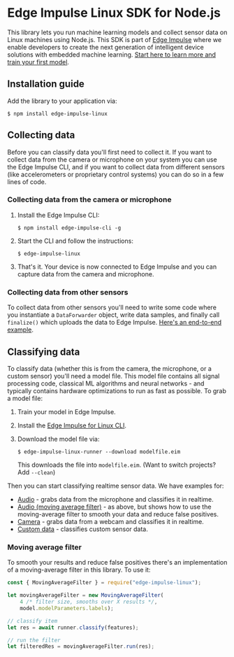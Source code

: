 # Edge Impulse Linux SDK for Node.js

This library lets you run machine learning models and collect sensor data on Linux machines using Node.js. This SDK is part of [Edge Impulse](https://www.edgeimpulse.com) where we enable developers to create the next generation of intelligent device solutions with embedded machine learning. [Start here to learn more and train your first model](https://docs.edgeimpulse.com).

## Installation guide

Add the library to your application via:

```
$ npm install edge-impulse-linux
```

## Collecting data

Before you can classify data you'll first need to collect it. If you want to collect data from the camera or microphone on your system you can use the Edge Impulse CLI, and if you want to collect data from different sensors (like accelerometers or proprietary control systems) you can do so in a few lines of code.

### Collecting data from the camera or microphone

1. Install the Edge Impulse CLI:

    ```
    $ npm install edge-impulse-cli -g
    ```

1. Start the CLI and follow the instructions:

    ```
    $ edge-impulse-linux
    ```

1. That's it. Your device is now connected to Edge Impulse and you can capture data from the camera and microphone.

### Collecting data from other sensors

To collect data from other sensors you'll need to write some code where you instantiate a `DataForwarder` object, write data samples, and finally call `finalize()` which uploads the data to Edge Impulse. [Here's an end-to-end example](https://github.com/edgeimpulse/edge-impulse-linux-cli/blob/master/examples/collect-custom.ts).

## Classifying data

To classify data (whether this is from the camera, the microphone, or a custom sensor) you'll need a model file. This model file contains all signal processing code, classical ML algorithms and neural networks - and typically contains hardware optimizations to run as fast as possible. To grab a model file:

1. Train your model in Edge Impulse.
1. Install the [Edge Impulse for Linux CLI](https://docs.edgeimpulse.com/docs/edge-impulse-for-linux).
1. Download the model file via:

    ```
    $ edge-impulse-linux-runner --download modelfile.eim
    ```

    This downloads the file into `modelfile.eim`. (Want to switch projects? Add `--clean`)

Then you can start classifying realtime sensor data. We have examples for:

* [Audio](https://github.com/edgeimpulse/edge-impulse-linux-cli/blob/master/examples/js/classify-audio.js) - grabs data from the microphone and classifies it in realtime.
* [Audio (moving average filter)](https://github.com/edgeimpulse/edge-impulse-linux-cli/blob/master/examples/js/classify-audio-maf.js) - as above, but shows how to use the moving-average filter to smooth your data and reduce false positives.
* [Camera](https://github.com/edgeimpulse/edge-impulse-linux-cli/blob/master/examples/js/classify-camera.js) - grabs data from a webcam and classifies it in realtime.
* [Custom data](https://github.com/edgeimpulse/edge-impulse-linux-cli/blob/master/examples/js/classify-custom.js) - classifies custom sensor data.

### Moving average filter

To smooth your results and reduce false positives there's an implementation of a moving-average filter in this library. To use it:

```js
const { MovingAverageFilter } = require("edge-impulse-linux");

let movingAverageFilter = new MovingAverageFilter(
    4 /* filter size, smooths over X results */,
    model.modelParameters.labels);

// classify item
let res = await runner.classify(features);

// run the filter
let filteredRes = movingAverageFilter.run(res);
```
